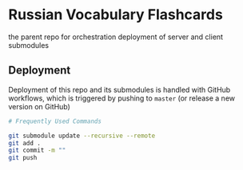 # Russian Vocabulary Flashcards

the parent repo for orchestration deployment of server and client submodules

## Deployment

Deployment of this repo and its submodules is handled with GitHub workflows, which is triggered by pushing to `master` (or release a new version on GitHub)

```bash
# Frequently Used Commands

git submodule update --recursive --remote
git add .
git commit -m ""
git push
```
